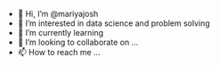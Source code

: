 - 👋 Hi, I’m @mariyajosh
- 👀 I’m interested in data science and problem solving 
- 🌱 I’m currently learning 
- 💞️ I’m looking to collaborate on ...
- 📫 How to reach me ...

<!---
mariyajosh/mariyajosh is a ✨ special ✨ repository because its `README.md` (this file) appears on your GitHub profile.
You can click the Preview link to take a look at your changes.
--->

